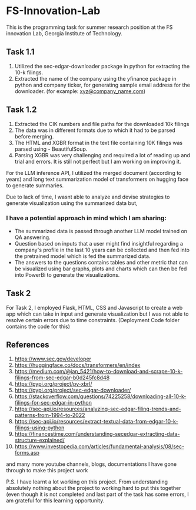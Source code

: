 # FS-Innovation-Lab
This is the programming task for summer research position at the FS innovation Lab, Georgia Institute of Technology.

## Task 1.1
1. Utilized the sec-edgar-downloader package in python for extracting the 10-k filings.
2. Extracted the name of the company using the yfinance package in python and company ticker, for generating sample email address for the downloader. (for example: xyz@company_name.com)

## Task 1.2
1. Extracted the CIK numbers and file paths for the downloaded 10k filings
2. The data was in different formats due to which it had to be parsed before merging.
3. The HTML and XGBR format in the text file containing 10K filings was parsed using - BeautifulSoup.
4. Parsing XGBR was very challenging and required a lot of reading up and trial and errors. It is still not perfect but I am working on improving it.

For the LLM inference API, I utilized the merged document (according to years) and long text summarization model of transformers on hugging face to generate summaries. 

Due to lack of time, I wasnt able to analyze and devise strategies to generate visualization using the summarized data but,
### I have a potential approach in mind which I am sharing:
- The summarized data is passed through another LLM model trained on QA answering.
- Question based on inputs that a user might find insightful regarding a company's profile in the last 10 years can be collected and then fed into the pretrained model which is fed the summarized data.
- The answers to the questions contains tables and other metric that can be visualized using bar graphs, plots and charts which can then be fed into PowerBi to generate the visualizations.

## Task 2
For Task 2, I employed Flask, HTML, CSS and Javascript to create a web app which can take in input and generate visualization but I was not able to resolve certain errors due to time constraints. (Deployment Code folder contains the code for this)

## References
1. https://www.sec.gov/developer
2. https://huggingface.co/docs/transformers/en/index
3. https://medium.com/@jan_5421/how-to-download-and-scrape-10-k-filings-from-sec-edgar-b0d245fc8d48
4. https://pypi.org/project/py-xbrl/
5. https://pypi.org/project/sec-edgar-downloader/
6. https://stackoverflow.com/questions/74225258/downloading-all-10-k-filings-for-sec-edgar-in-python
7. https://sec-api.io/resources/analyzing-sec-edgar-filing-trends-and-patterns-from-1994-to-2022
8. https://sec-api.io/resources/extract-textual-data-from-edgar-10-k-filings-using-python
9. https://financestime.com/understanding-secedgar-extracting-data-structure-explained/
10. https://www.investopedia.com/articles/fundamental-analysis/08/sec-forms.asp
    
and many more youtube channels, blogs, documentations I have gone through to make this project work

P.S.
I have learnt a lot working on this project. From understanding absolutely nothing about the project to working hard to put this together (even though it is not completed and last part of the task has some errors, I am grateful for this learning opportunity. 

